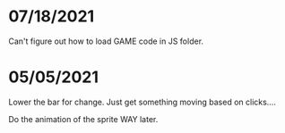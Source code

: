 
# 07/18/2021

Can't figure out how to load GAME code in JS folder.


# 05/05/2021

Lower the bar for change.
Just get something moving based on clicks....

Do the animation of the sprite WAY later.
